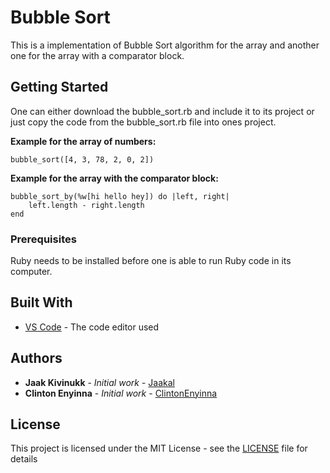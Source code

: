 # Bubble Sort

This is a implementation of Bubble Sort algorithm for the array and another one for the array with a comparator block.

## Getting Started

One can either download the bubble_sort.rb and include it to its project or just copy the code from the bubble_sort.rb file into ones project.

**Example for the array of numbers:**
```
bubble_sort([4, 3, 78, 2, 0, 2])
```
**Example for the array with the comparator block:**
```
bubble_sort_by(%w[hi hello hey]) do |left, right| 
    left.length - right.length
end
```
### Prerequisites

Ruby needs to be installed before one is able to run Ruby code in its computer.

## Built With

* [VS Code](https://code.visualstudio.com/) - The code editor used

## Authors

* **Jaak Kivinukk** - *Initial work* - [Jaakal](https://github.com/Jaakal)
* **Clinton Enyinna** - *Initial work* - [ClintonEnyinna](https://github.com/ClintonEnyinna)

## License

This project is licensed under the MIT License - see the [LICENSE](LICENSE) file for details

